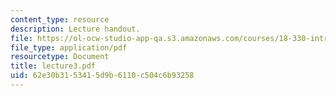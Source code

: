 ```yaml
---
content_type: resource
description: Lecture handout.
file: https://ol-ocw-studio-app-qa.s3.amazonaws.com/courses/18-330-introduction-to-numerical-analysis-spring-2004/62e30b3153415d9b6110c504c6b93258_lecture3.pdf
file_type: application/pdf
resourcetype: Document
title: lecture3.pdf
uid: 62e30b31-5341-5d9b-6110-c504c6b93258
---
```

